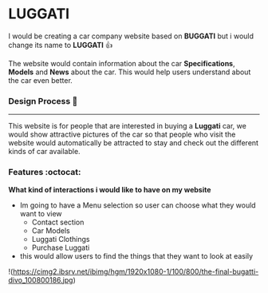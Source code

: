 # LUGGATI

I would be creating a car company website based on **BUGGATI** but i would change its name to **LUGGATI** :+1:

The website would contain information about the car **Specifications**, **Models** and **News** about the car. This would help users understand about the car even better.

### Design Process :rocket:
------------------
This website is for people that are interested in buying a **Luggati** car, we would show attractive pictures of the car so that people who visit the website would automatically be attracted to stay and check out the different kinds of car available.

### Features :octocat:

**What kind of interactions i would like to have on my website**
* Im going to have a Menu selection so user can choose what they would want to view
    * Contact section
    * Car Models
    * Luggati Clothings
    * Purchase Luggati
* this would allow users to find the things that they want to look at easily

!(https://cimg2.ibsrv.net/ibimg/hgm/1920x1080-1/100/800/the-final-bugatti-divo_100800186.jpg)


